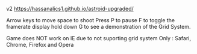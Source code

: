 v2 https://hassanalics1.github.io/astroid-upgraded/ 

Arrow keys to move 
space to shoot 
Press P to pause
F to toggle the framerate display 
hold down G to see a demonstration of the Grid System.

Game does NOT work on IE due to not suporting grid system 
Only : Safari, Chrome, Firefox and Opera
